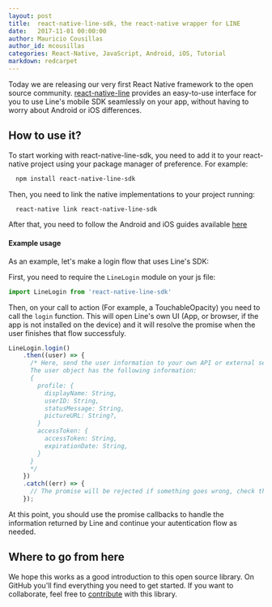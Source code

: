 ```yaml
---
layout: post
title:  react-native-line-sdk, the react-native wrapper for LINE
date:   2017-11-01 00:00:00
author: Mauricio Cousillas
author_id: mcousillas
categories: React-Native, JavaScript, Android, iOS, Tutorial
markdown: redcarpet
---
```


Today we are releasing our very first React Native framework to the open source community.
[react-native-line](https://github.com/Xmartlabs/react-native-line) provides an easy-to-use interface for you to use Line's mobile SDK seamlessly on your app, without having to worry about Android or iOS differences.

## How to use it?
To start working with react-native-line-sdk, you need to add it to your react-native project using your package manager of preference.
For example:
```bash
  npm install react-native-line-sdk
```

Then, you need to link the native implementations to your project running:
```bash
  react-native link react-native-line-sdk
```

After that, you need to follow the Android and iOS guides available [here](https://github.com/xmartlabs/react-native-line#installation)

#### Example usage
As an example, let's make a login flow that uses Line's SDK:

First, you need to require the `LineLogin` module on your js file:
```javascript
import LineLogin from 'react-native-line-sdk'
```

Then, on your call to action (For example, a TouchableOpacity) you need to call the `login` function. This will open Line's own UI (App, or browser, if the app is not installed on the device) and it will resolve the promise when the user finishes that flow successfuly.

```javascript
LineLogin.login()
    .then((user) => {
      /* Here, send the user information to your own API or external service for autentication.
      The user object has the following information:
      {
        profile: {
          displayName: String,
          userID: String,
          statusMessage: String,
          pictureURL: String?,
        }
        accessToken: {
          accessToken: String,
          expirationDate: String,
        }
      }
      */
    })
    .catch((err) => {
      // The promise will be rejected if something goes wrong, check the error message for more information.
    });
```
At this point, you should use the promise callbacks to handle the information returned by Line and continue your autentication flow as needed.

## Where to go from here
We hope this works as a good introduction to this open source library. On GitHub you'll find everything you need to get started. If you want to collaborate, feel free to  [contribute](https://github.com/xmartlabs/react-native-line) with this library.
